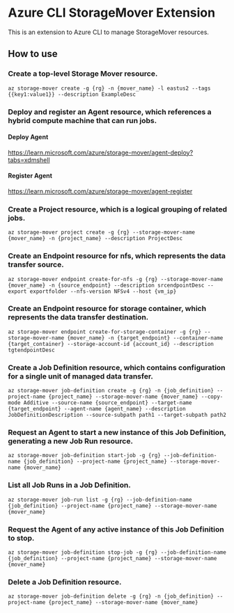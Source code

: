 # Azure CLI StorageMover Extension #
This is an extension to Azure CLI to manage StorageMover resources.

## How to use ##
### Create a top-level Storage Mover resource.
`az storage-mover create -g {rg} -n {mover_name} -l eastus2 --tags {{key1:value1}} --description ExampleDesc`

### Deploy and register an Agent resource, which references a hybrid compute machine that can run jobs.
#### Deploy Agent
https://learn.microsoft.com/azure/storage-mover/agent-deploy?tabs=xdmshell
#### Register Agent
https://learn.microsoft.com/azure/storage-mover/agent-register

### Create a Project resource, which is a logical grouping of related jobs.
`az storage-mover project create -g {rg} --storage-mover-name {mover_name} -n {project_name} --description ProjectDesc`

### Create an Endpoint resource for nfs, which represents the data transfer source.
`az storage-mover endpoint create-for-nfs -g {rg} --storage-mover-name {mover_name} -n {source_endpoint} --description srcendpointDesc --export exportfolder --nfs-version NFSv4 --host {vm_ip}`

### Create an Endpoint resource for storage container, which represents the data transfer destination.
`az storage-mover endpoint create-for-storage-container -g {rg} --storage-mover-name {mover_name} -n {target_endpoint} --container-name {target_container} --storage-account-id {account_id} --description tgtendpointDesc`

### Create a Job Definition resource, which contains configuration for a single unit of managed data transfer.
`az storage-mover job-definition create -g {rg} -n {job_definition} --project-name {project_name} --storage-mover-name {mover_name} --copy-mode Additive --source-name {source_endpoint} --target-name {target_endpoint} --agent-name {agent_name} --description JobDefinitionDescription --source-subpath path1 --target-subpath path2`

### Request an Agent to start a new instance of this Job Definition, generating a new Job Run resource.
`az storage-mover job-definition start-job -g {rg} --job-definition-name {job_definition} --project-name {project_name} --storage-mover-name {mover_name}`

### List all Job Runs in a Job Definition.
`az storage-mover job-run list -g {rg} --job-definition-name {job_definition} --project-name {project_name} --storage-mover-name {mover_name}`

### Request the Agent of any active instance of this Job Definition to stop.
`az storage-mover job-definition stop-job -g {rg} --job-definition-name {job_definition} --project-name {project_name} --storage-mover-name {mover_name}`

### Delete a Job Definition resource.
`az storage-mover job-definition delete -g {rg} -n {job_definition} --project-name {project_name} --storage-mover-name {mover_name}`